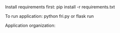 Install requirements first: pip install -r requirements.txt

To run application: python fri.py or flask run

Application organization:
